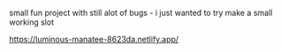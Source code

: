 small fun project with still alot of bugs - i just wanted to try make a small working slot

https://luminous-manatee-8623da.netlify.app/